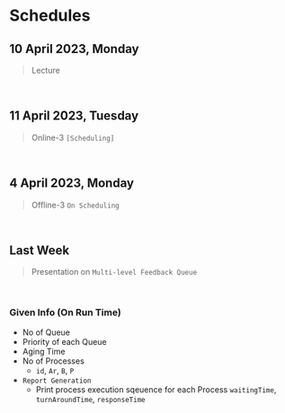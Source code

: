 # Schedules
## 10 April 2023, Monday
> Lecture

<br>

## 11 April 2023, Tuesday
> Online-3 `[Scheduling]`

<br>

## 4 April 2023, Monday
>Offline-3 `On Scheduling`

<br>

## Last Week

> Presentation on `Multi-level Feedback Queue`

<br>

### Given Info (On Run Time)
 - No of Queue
 - Priority of each Queue
 - Aging Time
 - No of Processes
    - `id`, `Ar`, `B`, `P`
 - `Report Generation`
   - Print process execution sqeuence for each Process `waitingTime`, `turnAroundTime`, `responseTime`